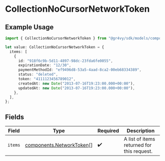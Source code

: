 # CollectionNoCursorNetworkToken

## Example Usage

```typescript
import { CollectionNoCursorNetworkToken } from "@gr4vy/sdk/models/components";

let value: CollectionNoCursorNetworkToken = {
  items: [
    {
      id: "918f6c9b-5d11-4897-98dc-23fda6fe0055",
      expirationDate: "12/30",
      paymentMethodId: "ef9496d8-53a5-4aad-8ca2-00eb68334389",
      status: "deleted",
      token: "4111123456789012",
      createdAt: new Date("2013-07-16T19:23:00.000+00:00"),
      updatedAt: new Date("2013-07-16T19:23:00.000+00:00"),
    },
  ],
};
```

## Fields

| Field                                                                | Type                                                                 | Required                                                             | Description                                                          |
| -------------------------------------------------------------------- | -------------------------------------------------------------------- | -------------------------------------------------------------------- | -------------------------------------------------------------------- |
| `items`                                                              | [components.NetworkToken](../../models/components/networktoken.md)[] | :heavy_check_mark:                                                   | A list of items returned for this request.                           |